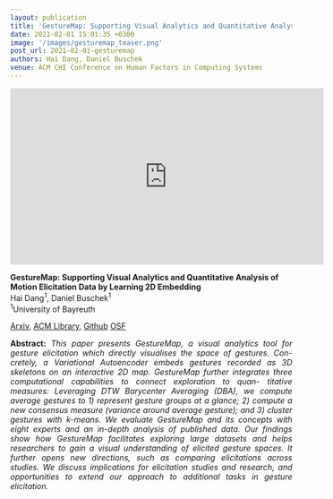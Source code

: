 ```yaml
---
layout: publication
title: 'GestureMap: Supporting Visual Analytics and Quantitative Analysis of Motion Elicitation Data by Learning 2D Embedding'
date: 2021-02-01 15:01:35 +0300
image: '/images/gesturemap_teaser.png'
post_url: 2021-02-01-gesturemap
authors: Hai Dang, Daniel Buschek
venue: ACM CHI Conference on Human Factors in Computing Systems
---
```


<iframe width="560" height="315" src="https://www.youtube.com/embed/IWwotWgsBFU" title="YouTube video player" frameborder="0" allow="accelerometer; autoplay; clipboard-write; encrypted-media; gyroscope; picture-in-picture" allowfullscreen></iframe>

**GestureMap: Supporting Visual Analytics and Quantitative Analysis of Motion Elicitation Data by Learning 2D Embedding**<br>
Hai Dang<sup>1</sup>, Daniel Buschek<sup>1</sup><br>
<sup>1</sup>University of Bayreuth<br>

<a href="https://arxiv.org/pdf/2103.00912.pdf">Arxiv</a>, 
<a href="https://dl.acm.org/doi/10.1145/3411764.3445765">ACM Library</a>,
[Github](https://github.com/dang-hai/GestureMap)
[OSF](https://osf.io/dzn5g/)


<p align="justify"><b>Abstract:</b> <i>This paper presents GestureMap, a visual analytics tool for gesture elicitation which directly visualises the space of gestures. Con- cretely, a Variational Autoencoder embeds gestures recorded as 3D skeletons on an interactive 2D map. GestureMap further integrates three computational capabilities to connect exploration to quan- titative measures: Leveraging DTW Barycenter Averaging (DBA), we compute average gestures to 1) represent gesture groups at a glance; 2) compute a new consensus measure (variance around average gesture); and 3) cluster gestures with k-means. We evaluate GestureMap and its concepts with eight experts and an in-depth analysis of published data. Our findings show how GestureMap facilitates exploring large datasets and helps researchers to gain a visual understanding of elicited gesture spaces. It further opens new directions, such as comparing elicitations across studies. We discuss implications for elicitation studies and research, and opportunities to extend our approach to additional tasks in gesture elicitation.
</i></p>